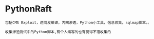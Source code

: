 # PythonRaft
    
    包括CMS Exploit，逆向反编译，内网渗透，Python小工具，信息收集，sqlmap脚本。。
    
    收集渗透测试中的Python脚本,有个人编写的也有觉得不错收集的

    
